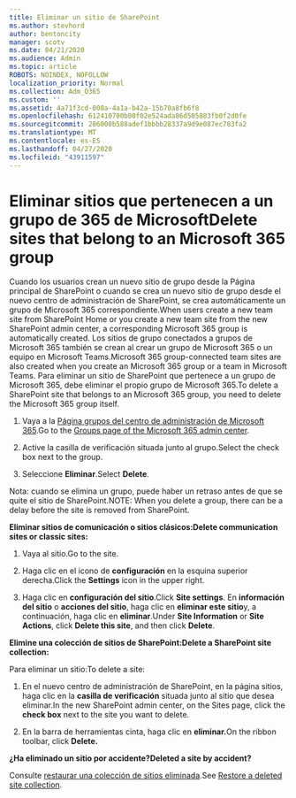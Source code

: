 ```yaml
---
title: Eliminar un sitio de SharePoint
ms.author: stevhord
author: bentoncity
manager: scotv
ms.date: 04/21/2020
ms.audience: Admin
ms.topic: article
ROBOTS: NOINDEX, NOFOLLOW
localization_priority: Normal
ms.collection: Adm_O365
ms.custom: ''
ms.assetid: 4a71f3cd-000a-4a1a-b42a-15b70a8fb6f8
ms.openlocfilehash: 612410700b00f02e524ada86d505883fb0f2d0fe
ms.sourcegitcommit: 286000b588adef1bbbb28337a9d9e087ec783fa2
ms.translationtype: MT
ms.contentlocale: es-ES
ms.lasthandoff: 04/27/2020
ms.locfileid: "43911597"
---
```

# <a name="delete-sites-that-belong-to-an-microsoft-365-group"></a><span data-ttu-id="f483b-102">Eliminar sitios que pertenecen a un grupo de 365 de Microsoft</span><span class="sxs-lookup"><span data-stu-id="f483b-102">Delete sites that belong to an Microsoft 365 group</span></span>

<span data-ttu-id="f483b-103">Cuando los usuarios crean un nuevo sitio de grupo desde la Página principal de SharePoint o cuando se crea un nuevo sitio de grupo desde el nuevo centro de administración de SharePoint, se crea automáticamente un grupo de Microsoft 365 correspondiente.</span><span class="sxs-lookup"><span data-stu-id="f483b-103">When users create a new team site from SharePoint Home or you create a new team site from the new SharePoint admin center, a corresponding Microsoft 365 group is automatically created.</span></span> <span data-ttu-id="f483b-104">Los sitios de grupo conectados a grupos de Microsoft 365 también se crean al crear un grupo de Microsoft 365 o un equipo en Microsoft Teams.</span><span class="sxs-lookup"><span data-stu-id="f483b-104">Microsoft 365 group-connected team sites are also created when you create an Microsoft 365 group or a team in Microsoft Teams.</span></span> <span data-ttu-id="f483b-105">Para eliminar un sitio de SharePoint que pertenece a un grupo de Microsoft 365, debe eliminar el propio grupo de Microsoft 365.</span><span class="sxs-lookup"><span data-stu-id="f483b-105">To delete a SharePoint site that belongs to an Microsoft 365 group, you need to delete the Microsoft 365 group itself.</span></span> 
  
1. <span data-ttu-id="f483b-106">Vaya a la [Página grupos del centro de administración de Microsoft 365](https://portal.office.com/adminportal/home#/groups).</span><span class="sxs-lookup"><span data-stu-id="f483b-106">Go to the [Groups page of the Microsoft 365 admin center](https://portal.office.com/adminportal/home#/groups).</span></span>
    
2. <span data-ttu-id="f483b-107">Active la casilla de verificación situada junto al grupo.</span><span class="sxs-lookup"><span data-stu-id="f483b-107">Select the check box next to the group.</span></span>
    
3. <span data-ttu-id="f483b-108">Seleccione **Eliminar**.</span><span class="sxs-lookup"><span data-stu-id="f483b-108">Select **Delete**.</span></span>
    
<span data-ttu-id="f483b-109">Nota: cuando se elimina un grupo, puede haber un retraso antes de que se quite el sitio de SharePoint.</span><span class="sxs-lookup"><span data-stu-id="f483b-109">NOTE: When you delete a group, there can be a delay before the site is removed from SharePoint.</span></span>
  
<span data-ttu-id="f483b-110">**Eliminar sitios de comunicación o sitios clásicos:**</span><span class="sxs-lookup"><span data-stu-id="f483b-110">**Delete communication sites or classic sites:**</span></span>

1. <span data-ttu-id="f483b-111">Vaya al sitio.</span><span class="sxs-lookup"><span data-stu-id="f483b-111">Go to the site.</span></span>
  
2. <span data-ttu-id="f483b-112">Haga clic en el icono de **configuración** en la esquina superior derecha.</span><span class="sxs-lookup"><span data-stu-id="f483b-112">Click the **Settings** icon in the upper right.</span></span> 
  
3. <span data-ttu-id="f483b-113">Haga clic en **configuración del sitio**.</span><span class="sxs-lookup"><span data-stu-id="f483b-113">Click **Site settings**.</span></span> <span data-ttu-id="f483b-114">En **información del sitio** o **acciones del sitio**, haga clic en **eliminar este sitio**y, a continuación, haga clic en **eliminar**.</span><span class="sxs-lookup"><span data-stu-id="f483b-114">Under **Site Information** or **Site Actions**, click **Delete this site**, and then click **Delete**.</span></span>
  
<span data-ttu-id="f483b-115">**Elimine una colección de sitios de SharePoint:**</span><span class="sxs-lookup"><span data-stu-id="f483b-115">**Delete a SharePoint site collection:**</span></span>

<span data-ttu-id="f483b-116">Para eliminar un sitio:</span><span class="sxs-lookup"><span data-stu-id="f483b-116">To delete a site:</span></span>
  
1. <span data-ttu-id="f483b-117">En el nuevo centro de administración de SharePoint, en la página sitios, haga clic en la **casilla de verificación** situada junto al sitio que desea eliminar.</span><span class="sxs-lookup"><span data-stu-id="f483b-117">In the new SharePoint admin center, on the Sites page, click the **check box** next to the site you want to delete.</span></span> 
    
2. <span data-ttu-id="f483b-118">En la barra de herramientas cinta, haga clic en **eliminar.**</span><span class="sxs-lookup"><span data-stu-id="f483b-118">On the ribbon toolbar, click **Delete.**</span></span>
    
<span data-ttu-id="f483b-119">**¿Ha eliminado un sitio por accidente?**</span><span class="sxs-lookup"><span data-stu-id="f483b-119">**Deleted a site by accident?**</span></span>

<span data-ttu-id="f483b-120">Consulte [restaurar una colección de sitios eliminada](https://go.microsoft.com/fwlink/?linkid=867660).</span><span class="sxs-lookup"><span data-stu-id="f483b-120">See [Restore a deleted site collection](https://go.microsoft.com/fwlink/?linkid=867660).</span></span>
  

